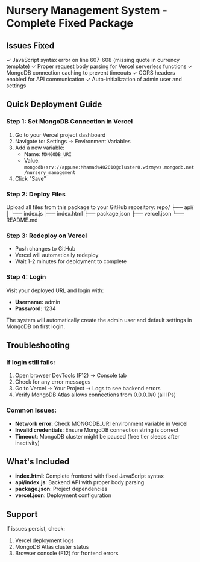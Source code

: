 # Nursery Management System - Complete Fixed Package

## Issues Fixed
✓ JavaScript syntax error on line 607-608 (missing quote in currency template)
✓ Proper request body parsing for Vercel serverless functions
✓ MongoDB connection caching to prevent timeouts
✓ CORS headers enabled for API communication
✓ Auto-initialization of admin user and settings

## Quick Deployment Guide

### Step 1: Set MongoDB Connection in Vercel
1. Go to your Vercel project dashboard
2. Navigate to: Settings → Environment Variables
3. Add a new variable:
   - Name: `MONGODB_URI`
   - Value: `mongodb+srv://appuse:Mhamad%402010@cluster0.wdzmyws.mongodb.net/nursery_management`
4. Click "Save"

### Step 2: Deploy Files
Upload all files from this package to your GitHub repository:
repo/
├── api/
│ └── index.js
├── index.html
├── package.json
├── vercel.json
└── README.md

### Step 3: Redeploy on Vercel
- Push changes to GitHub
- Vercel will automatically redeploy
- Wait 1-2 minutes for deployment to complete

### Step 4: Login
Visit your deployed URL and login with:
- **Username:** admin
- **Password:** 1234

The system will automatically create the admin user and default settings in MongoDB on first login.

## Troubleshooting

### If login still fails:
1. Open browser DevTools (F12) → Console tab
2. Check for any error messages
3. Go to Vercel → Your Project → Logs to see backend errors
4. Verify MongoDB Atlas allows connections from 0.0.0.0/0 (all IPs)

### Common Issues:
- **Network error**: Check MONGODB_URI environment variable in Vercel
- **Invalid credentials**: Ensure MongoDB connection string is correct
- **Timeout**: MongoDB cluster might be paused (free tier sleeps after inactivity)

## What's Included
- **index.html**: Complete frontend with fixed JavaScript syntax
- **api/index.js**: Backend API with proper body parsing
- **package.json**: Project dependencies
- **vercel.json**: Deployment configuration

## Support
If issues persist, check:
1. Vercel deployment logs
2. MongoDB Atlas cluster status
3. Browser console (F12) for frontend errors
